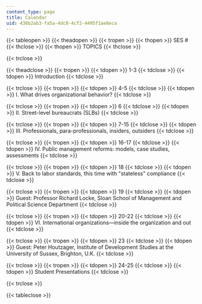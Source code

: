 ```yaml
---
content_type: page
title: Calendar
uid: 436b2ab3-fa5a-4dc0-4cf2-4495f1ae6eca
---
```


{{< tableopen >}}
{{< theadopen >}}
{{< tropen >}}
{{< thopen >}}
SES #
{{< thclose >}}
{{< thopen >}}
TOPICS
{{< thclose >}}

{{< trclose >}}

{{< theadclose >}}
{{< tropen >}}
{{< tdopen >}}
1-3
{{< tdclose >}}
{{< tdopen >}}
Introduction
{{< tdclose >}}

{{< trclose >}}
{{< tropen >}}
{{< tdopen >}}
4-5
{{< tdclose >}}
{{< tdopen >}}
I. What drives organizational behavior?
{{< tdclose >}}

{{< trclose >}}
{{< tropen >}}
{{< tdopen >}}
6
{{< tdclose >}}
{{< tdopen >}}
II. Street-level bureaucrats (SLBs)
{{< tdclose >}}

{{< trclose >}}
{{< tropen >}}
{{< tdopen >}}
7-15
{{< tdclose >}}
{{< tdopen >}}
III. Professionals, para-professionals, insiders, outsiders
{{< tdclose >}}

{{< trclose >}}
{{< tropen >}}
{{< tdopen >}}
16-17
{{< tdclose >}}
{{< tdopen >}}
IV. Public management reforms: models, case studies, assessments
{{< tdclose >}}

{{< trclose >}}
{{< tropen >}}
{{< tdopen >}}
18
{{< tdclose >}}
{{< tdopen >}}
V. Back to labor standards, this time with "stateless" compliance
{{< tdclose >}}

{{< trclose >}}
{{< tropen >}}
{{< tdopen >}}
19
{{< tdclose >}}
{{< tdopen >}}
Guest: Professor Richard Locke, Sloan School of Management and Political Science Department
{{< tdclose >}}

{{< trclose >}}
{{< tropen >}}
{{< tdopen >}}
20-22
{{< tdclose >}}
{{< tdopen >}}
VI. International organizations—inside the organization and out
{{< tdclose >}}

{{< trclose >}}
{{< tropen >}}
{{< tdopen >}}
23
{{< tdclose >}}
{{< tdopen >}}
Guest: Peter Houtzager, Institute of Development Studies at the University of Sussex, Brighton, U.K.
{{< tdclose >}}

{{< trclose >}}
{{< tropen >}}
{{< tdopen >}}
24-25
{{< tdclose >}}
{{< tdopen >}}
Student Presentations
{{< tdclose >}}

{{< trclose >}}

{{< tableclose >}}